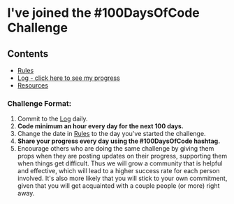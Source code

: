 # I've joined the #100DaysOfCode Challenge

## Contents

* [Rules](rules.md)
* [Log - click here to see my progress](Daily-Log.md)
* [Resources](resources.md)


### Challenge Format:

1.  Commit to the [Log](Daily-Log.md) daily.
2.  **Code minimum an hour every day for the next 100 days.**
3.  Change the date in [Rules](rules.md) to the day you've started the challenge.
4.  **Share your progress every day using the #100DaysOfCode hashtag.**
5.  Encourage others who are doing the same challenge by giving them props when they are posting updates on their progress, supporting them when things get difficult. Thus we will grow a community that is helpful and effective, which will lead to a higher success rate for each person involved. It's also more likely that you will stick to your own commitment, given that you will get acquainted with a couple people (or more) right away.
